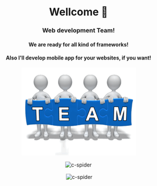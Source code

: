 

<h1 align="center">Wellcome 👋</h1>
<h3 align="center">Web development Team!</h3>
<h4 align="center">We are ready for all kind of frameworks!</h4>
<h4 align="center">Also I'll develop mobile app for your websites, if you want!</h4>

<div align="center">
	<img src="https://github.com/c-spider/c-spider/raw/main/tenor.gif" alt="I'm ready!">
</div>

<p align="center"><img src="https://github-readme-stats.vercel.app/api/top-langs/?username=c-spider&layout=compact" alt="c-spider" /></p>

<p align="center">&nbsp;<img align="center" src="https://github-readme-stats.vercel.app/api?username=c-spider&show_icons=true" alt="c-spider" /></p>